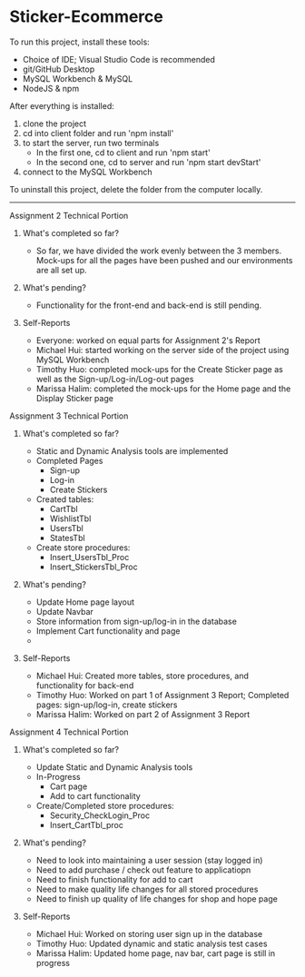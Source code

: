 
# Sticker-Ecommerce

To run this project, install these tools:
 - Choice of IDE; Visual Studio Code is recommended
 - git/GitHub Desktop
 - MySQL Workbench & MySQL
 - NodeJS & npm 

After everything is installed:
1. clone the project
2. cd into client folder and run 'npm install'
3. to start the server, run two terminals
    - In the first one, cd to client and run 'npm start'
    - In the second one, cd to server and run 'npm start devStart'
4. connect to the MySQL Workbench

To uninstall this project, delete the folder from the computer locally. 

-------------------------------------------------------------------------------------------

Assignment 2 Technical Portion
1. What's completed so far?
    - So far, we have divided the work evenly between the 3 members. Mock-ups for all the pages have been pushed and our environments are all set up. 

2. What's pending?
    - Functionality for the front-end and back-end is still pending.

3. Self-Reports
    - Everyone: worked on equal parts for Assignment 2's Report
    - Michael Hui: started working on the server side of the project using MySQL Workbench
    - Timothy Huo: completed mock-ups for the Create Sticker page as well as the Sign-up/Log-in/Log-out pages
    - Marissa Halim: completed the mock-ups for the Home page and the Display Sticker page


Assignment 3 Technical Portion
1. What's completed so far?
    - Static and Dynamic Analysis tools are implemented
    - Completed Pages
        - Sign-up
        - Log-in
        - Create Stickers
    - Created tables:
        - CartTbl
        - WishlistTbl
        - UsersTbl
        - StatesTbl
    - Create store procedures:
        - Insert_UsersTbl_Proc
        - Insert_StickersTbl_Proc

2. What's pending?
    - Update Home page layout
    - Update Navbar
    - Store information from sign-up/log-in in the database
    - Implement Cart functionality and page
    - 

3. Self-Reports
    - Michael Hui: Created more tables, store procedures, and functionality for back-end 
    - Timothy Huo: Worked on part 1 of Assignment 3 Report; Completed pages: sign-up/log-in, create stickers
    - Marissa Halim: Worked on part 2 of Assignment 3 Report


Assignment 4 Technical Portion
1. What's completed so far?
    - Update Static and Dynamic Analysis tools 
    - In-Progress 
        - Cart page
        - Add to cart functionality
    - Create/Completed store procedures:
        - Security_CheckLogin_Proc
        - Insert_CartTbl_proc

2. What's pending?
    - Need to look into maintaining a user session (stay logged in)
    - Need to add purchase / check out feature to applicatiopn
    - Need to finish functionality for add to cart
    - Need to make quality life changes for all stored procedures
    - Need to finish up quality of life changes for shop and hope page

3. Self-Reports
    - Michael Hui: Worked on storing user sign up in the database 
    - Timothy Huo: Updated dynamic and static analysis test cases
    - Marissa Halim: Updated home page, nav bar, cart page is still in progress

